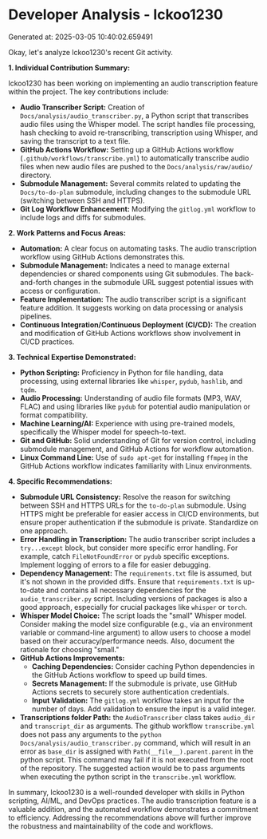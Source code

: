 # Developer Analysis - lckoo1230
Generated at: 2025-03-05 10:40:02.659491

Okay, let's analyze lckoo1230's recent Git activity.

**1. Individual Contribution Summary:**

lckoo1230 has been working on implementing an audio transcription feature within the project.  The key contributions include:

*   **Audio Transcriber Script:** Creation of `Docs/analysis/audio_transcriber.py`, a Python script that transcribes audio files using the Whisper model. The script handles file processing, hash checking to avoid re-transcribing, transcription using Whisper, and saving the transcript to a text file.
*   **GitHub Actions Workflow:**  Setting up a GitHub Actions workflow (`.github/workflows/transcribe.yml`) to automatically transcribe audio files when new audio files are pushed to the `Docs/analysis/raw/audio/` directory.
*   **Submodule Management:**  Several commits related to updating the `Docs/to-do-plan` submodule, including changes to the submodule URL (switching between SSH and HTTPS).
*   **Git Log Workflow Enhancement:** Modifying the `gitlog.yml` workflow to include logs and diffs for submodules.

**2. Work Patterns and Focus Areas:**

*   **Automation:** A clear focus on automating tasks. The audio transcription workflow using GitHub Actions demonstrates this.
*   **Submodule Management:** Indicates a need to manage external dependencies or shared components using Git submodules. The back-and-forth changes in the submodule URL suggest potential issues with access or configuration.
*   **Feature Implementation:** The audio transcriber script is a significant feature addition. It suggests working on data processing or analysis pipelines.
*   **Continuous Integration/Continuous Deployment (CI/CD):** The creation and modification of GitHub Actions workflows show involvement in CI/CD practices.

**3. Technical Expertise Demonstrated:**

*   **Python Scripting:**  Proficiency in Python for file handling, data processing, using external libraries like `whisper`, `pydub`, `hashlib`, and `tqdm`.
*   **Audio Processing:** Understanding of audio file formats (MP3, WAV, FLAC) and using libraries like `pydub` for potential audio manipulation or format compatibility.
*   **Machine Learning/AI:** Experience with using pre-trained models, specifically the Whisper model for speech-to-text.
*   **Git and GitHub:** Solid understanding of Git for version control, including submodule management, and GitHub Actions for workflow automation.
*   **Linux Command Line:**  Use of `sudo apt-get` for installing `ffmpeg` in the GitHub Actions workflow indicates familiarity with Linux environments.

**4. Specific Recommendations:**

*   **Submodule URL Consistency:** Resolve the reason for switching between SSH and HTTPS URLs for the `to-do-plan` submodule. Using HTTPS might be preferable for easier access in CI/CD environments, but ensure proper authentication if the submodule is private. Standardize on one approach.
*   **Error Handling in Transcription:**  The audio transcriber script includes a `try...except` block, but consider more specific error handling. For example, catch `FileNotFoundError` or `pydub` specific exceptions.  Implement logging of errors to a file for easier debugging.
*   **Dependency Management:**  The `requirements.txt` file is assumed, but it's not shown in the provided diffs.  Ensure that `requirements.txt` is up-to-date and contains all necessary dependencies for the `audio_transcriber.py` script.  Including versions of packages is also a good approach, especially for crucial packages like `whisper` or `torch`.
*   **Whisper Model Choice:** The script loads the "small" Whisper model. Consider making the model size configurable (e.g., via an environment variable or command-line argument) to allow users to choose a model based on their accuracy/performance needs.  Also, document the rationale for choosing "small."
*   **GitHub Actions Improvements:**
    *   **Caching Dependencies:**  Consider caching Python dependencies in the GitHub Actions workflow to speed up build times.
    *   **Secrets Management:** If the submodule is private, use GitHub Actions secrets to securely store authentication credentials.
    *   **Input Validation:**  The `gitlog.yml` workflow takes an input for the number of days.  Add validation to ensure the input is a valid integer.
*    **Transcriptions folder Path:** the `AudioTranscriber` class takes `audio_dir` and `transcript_dir` as arguments. The github workflow `transcribe.yml` does not pass any arguments to the `python Docs/analysis/audio_transcriber.py` command, which will result in an error as `base_dir` is assigned with `Path(__file__).parent.parent` in the python script. This command may fail if it is not executed from the root of the repository. The suggested action would be to pass arguments when executing the python script in the `transcribe.yml` workflow.

In summary, lckoo1230 is a well-rounded developer with skills in Python scripting, AI/ML, and DevOps practices. The audio transcription feature is a valuable addition, and the automated workflow demonstrates a commitment to efficiency. Addressing the recommendations above will further improve the robustness and maintainability of the code and workflows.
